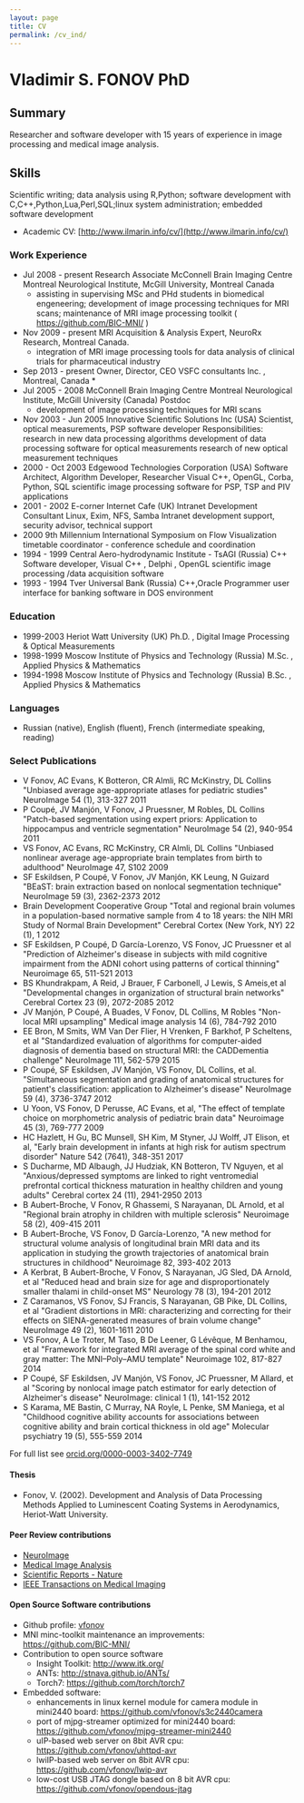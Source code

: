 ```yaml
---
layout: page
title: CV
permalink: /cv_ind/
---
```

# Vladimir S. FONOV PhD

## Summary
Researcher and software developer with 15 years of experience in image processing and medical image analysis.

## Skills
Scientific writing; data analysis using R,Python; software development with C,C++,Python,Lua,Perl,SQL;linux system administration; embedded software development

* Academic CV: [http://www.ilmarin.info/cv/](http://www.ilmarin.info/cv/)


### Work Experience
* Jul 2008 - present Research Associate McConnell Brain Imaging Centre Montreal Neurological Institute, McGill University, Montreal Canada
   * assisting in supervising MSc and PHd students in biomedical engeneering; 
development of image processing techniques for MRI scans; maintenance of MRI image processing toolkit ( https://github.com/BIC-MNI/ )
* Nov 2009 - present MRI Acquisition & Analysis Expert, NeuroRx Research, Montreal Canada. 
   * integration of MRI image processing tools for data analysis of clinical trials for pharmaceutical industry
* Sep 2013 - present Owner, Director, CEO VSFC consultants Inc. , Montreal, Canada
   *  
* Jul 2005 - 2008 McConnell Brain Imaging Centre Montreal Neurological Institute, McGill University (Canada) Postdoc
   * development of image processing techniques for MRI scans
* Nov 2003 - Jun 2005 Innovative Scientific Solutions Inc (USA) Scientist, optical measurements, PSP software developer Responsibilities: research in new data processing algorithms development of data processing software for optical measurements research of new optical measurement techniques
* 2000 - Oct 2003 Edgewood Technologies Corporation (USA) Software Architect, Algorithm Developer, Researcher Visual C++, OpenGL, Corba, Python, SQL  scientific image processing software for PSP, TSP and PIV applications
* 2001 - 2002 E-corner Internet Cafe (UK) Intranet Development Consultant Linux, Exim, NFS, Samba Intranet development support, security advisor, technical support
* 2000 9th Millennium International Symposium on Flow Visualization timetable coordinator - conference schedule and coordination
* 1994 - 1999 Central Aero-hydrodynamic Institute - TsAGI (Russia) C++ Software developer, Visual C++ , Delphi , OpenGL scientific image processing /data acquisition software
* 1993 - 1994 Tver Universal Bank (Russia) C++,Oracle Programmer user interface for banking software in DOS environment

### Education
* 1999-2003 Heriot Watt University (UK) Ph.D. , Digital Image Processing & Optical Measurements
* 1998-1999 Moscow Institute of Physics and Technology (Russia) M.Sc. , Applied Physics & Mathematics
* 1994-1998 Moscow Institute of Physics and Technology (Russia) B.Sc. , Applied Physics & Mathematics


### Languages
* Russian (native), English (fluent), French (intermediate speaking, reading)

### Select Publications
* V Fonov, AC Evans, K Botteron, CR Almli, RC McKinstry, DL Collins "Unbiased average age-appropriate atlases for pediatric studies" 
NeuroImage 54 (1), 313-327     2011
* P Coupé, JV Manjón, V Fonov, J Pruessner, M Robles, DL Collins "Patch-based segmentation using expert priors: Application to hippocampus and ventricle segmentation" 
NeuroImage 54 (2), 940-954  2011
* VS Fonov, AC Evans, RC McKinstry, CR Almli, DL Collins "Unbiased nonlinear average age-appropriate brain templates from birth to adulthood"
NeuroImage 47, S102 2009
* SF Eskildsen, P Coupé, V Fonov, JV Manjón, KK Leung, N Guizard "BEaST: brain extraction based on nonlocal segmentation technique"
NeuroImage 59 (3), 2362-2373    2012
* Brain Development Cooperative Group "Total and regional brain volumes in a population-based normative sample from 4 to 18 years: the NIH MRI Study of Normal Brain Development"
Cerebral Cortex (New York, NY) 22 (1), 1    2012
* SF Eskildsen, P Coupé, D García-Lorenzo, VS Fonov, JC Pruessner et al "Prediction of Alzheimer's disease in subjects with mild cognitive impairment from the ADNI cohort using patterns of cortical thinning"
Neuroimage 65, 511-521  2013
* BS Khundrakpam, A Reid, J Brauer, F Carbonell, J Lewis, S Ameis,et al "Developmental changes in organization of structural brain networks"
Cerebral Cortex 23 (9), 2072-2085   2012
* JV Manjón, P Coupé, A Buades, V Fonov, DL Collins, M Robles "Non-local MRI upsampling"
Medical image analysis 14 (6), 784-792  2010
* EE Bron, M Smits, WM Van Der Flier, H Vrenken, F Barkhof, P Scheltens, et al "Standardized evaluation of algorithms for computer-aided diagnosis of dementia based on structural MRI: the CADDementia challenge"
NeuroImage 111, 562-579 2015
* P Coupé, SF Eskildsen, JV Manjón, VS Fonov, DL Collins, et al. "Simultaneous segmentation and grading of anatomical structures for patient's classification: application to Alzheimer's disease"
NeuroImage 59 (4), 3736-3747    2012
* U Yoon, VS Fonov, D Perusse, AC Evans, et al, "The effect of template choice on morphometric analysis of pediatric brain data"
Neuroimage 45 (3), 769-777  2009
* HC Hazlett, H Gu, BC Munsell, SH Kim, M Styner, JJ Wolff, JT Elison, et al, "Early brain development in infants at high risk for autism spectrum disorder"
Nature 542 (7641), 348-351  2017
* S Ducharme, MD Albaugh, JJ Hudziak, KN Botteron, TV Nguyen, et al "Anxious/depressed symptoms are linked to right ventromedial prefrontal cortical thickness maturation in healthy children and young adults"
Cerebral cortex 24 (11), 2941-2950  2013
* B Aubert-Broche, V Fonov, R Ghassemi, S Narayanan, DL Arnold, et al "Regional brain atrophy in children with multiple sclerosis"
Neuroimage 58 (2), 409-415  2011
* B Aubert-Broche, VS Fonov, D García-Lorenzo, "A new method for structural volume analysis of longitudinal brain MRI data and its application in studying the growth trajectories of anatomical brain structures in childhood"
Neuroimage 82, 393-402  2013
* A Kerbrat, B Aubert-Broche, V Fonov, S Narayanan, JG Sled, DA Arnold, et al "Reduced head and brain size for age and disproportionately smaller thalami in child-onset MS"
Neurology 78 (3), 194-201   2012
* Z Caramanos, VS Fonov, SJ Francis, S Narayanan, GB Pike, DL Collins, et al "Gradient distortions in MRI: characterizing and correcting for their effects on SIENA-generated measures of brain volume change"
NeuroImage 49 (2), 1601-1611    2010
* VS Fonov, A Le Troter, M Taso, B De Leener, G Lévêque, M Benhamou, et al "Framework for integrated MRI average of the spinal cord white and gray matter: The MNI–Poly–AMU template"
Neuroimage 102, 817-827 2014
* P Coupé, SF Eskildsen, JV Manjón, VS Fonov, JC Pruessner, M Allard, et al "Scoring by nonlocal image patch estimator for early detection of Alzheimer's disease"
NeuroImage: clinical 1 (1), 141-152 2012
* S Karama, ME Bastin, C Murray, NA Royle, L Penke, SM Maniega, et al "Childhood cognitive ability accounts for associations between cognitive ability and brain cortical thickness in old age"
Molecular psychiatry 19 (5), 555-559    2014

For full list see [orcid.org/0000-0003-3402-7749](http://orcid.org/0000-0003-3402-7749)

#### Thesis
* Fonov, V. (2002). Development and Analysis of Data Processing Methods Applied to Luminescent Coating Systems in Aerodynamics, Heriot-Watt University.

#### Peer Review contributions
* [NeuroImage](https://www.journals.elsevier.com/neuroimage/)
* [Medical Image Analysis](https://www.journals.elsevier.com/medical-image-analysis/)
* [Scientific Reports - Nature](https://www.nature.com/srep/)
* [IEEE Transactions on Medical Imaging](http://ieeexplore.ieee.org/xpl/RecentIssue.jsp?reload=true&punumber=42)

#### Open Source Software contributions
* Github profile: [vfonov](https://github.com/vfonov/)
* MNI minc-toolkit maintenance an improvements: <https://github.com/BIC-MNI/>
* Contribution to open source software
  * Insight Toolkit: <http://www.itk.org/>
  * ANTs: <http://stnava.github.io/ANTs/>
  * Torch7: <https://github.com/torch/torch7>
* Embedded software:
  * enhancements in linux kernel module for camera module in mini2440 board: <https://github.com/vfonov/s3c2440camera>
  * port of mjpg-streamer optimized for mini2440 board: <https://github.com/vfonov/mjpg-streamer-mini2440>
  * uIP-based web server on 8bit AVR cpu: <https://github.com/vfonov/uhttpd-avr>
  * lwiIP-based web server on 8bit AVR cpu: <https://github.com/vfonov/lwip-avr>
  * low-cost USB JTAG dongle based on 8 bit AVR cpu: <https://github.com/vfonov/opendous-jtag>
